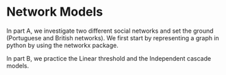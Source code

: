 # Network Models
In part A, we investigate two different social networks and set the ground (Portuguese and British networks).
We first start by representing a graph in python by using the networkx package.

In part B, we practice the Linear threshold and the Independent cascade models.
